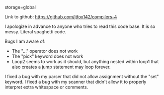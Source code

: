 storage=global

Link to github: https://github.com/jtfox142/compilers-4

I apologize in advance to anyone who tries to read this code base. It is so messy. Literal spaghetti code. 

Bugs I am aware of:
* The "..." operator does not work
* The "pick" keyword does not work
* Loop2 seems to work as it should, but anything nested within loop1 that also creates a jump statement may loop forever.

I fixed a bug with my parser that did not allow assignment without the "set" keyword. I fixed a bug with my scanner that didn't allow it to properly interpret extra whitespace or comments.